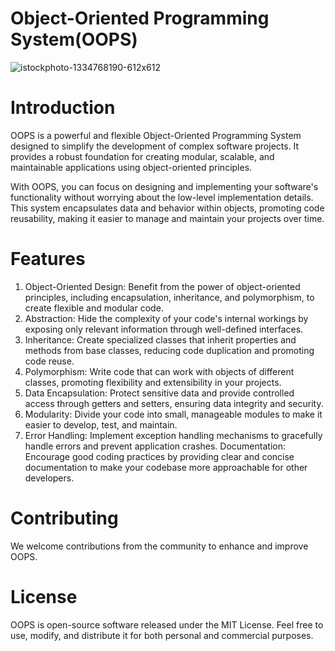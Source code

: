 # Object-Oriented Programming System(OOPS)
![istockphoto-1334768190-612x612](https://github.com/Singhjyoti24/OOPS/assets/98025162/4c2bf0f1-69b3-4622-8959-e109624cd28d)


# Introduction
OOPS is a powerful and flexible Object-Oriented Programming System designed to simplify the development of complex software projects. It provides a robust foundation for creating modular, scalable, and maintainable applications using object-oriented principles.

With OOPS, you can focus on designing and implementing your software's functionality without worrying about the low-level implementation details. This system encapsulates data and behavior within objects, promoting code reusability, making it easier to manage and maintain your projects over time.

# Features
1. Object-Oriented Design: Benefit from the power of object-oriented principles, including encapsulation, inheritance, and polymorphism, to create flexible and modular code.
2. Abstraction: Hide the complexity of your code's internal workings by exposing only relevant information through well-defined interfaces.
3. Inheritance: Create specialized classes that inherit properties and methods from base classes, reducing code duplication and promoting code reuse.
4. Polymorphism: Write code that can work with objects of different classes, promoting flexibility and extensibility in your projects.
5. Data Encapsulation: Protect sensitive data and provide controlled access through getters and setters, ensuring data integrity and security.
6. Modularity: Divide your code into small, manageable modules to make it easier to develop, test, and maintain.
7. Error Handling: Implement exception handling mechanisms to gracefully handle errors and prevent application crashes.
Documentation: Encourage good coding practices by providing clear and concise documentation to make your codebase more approachable for other developers.

# Contributing
We welcome contributions from the community to enhance and improve OOPS.

# License
OOPS is open-source software released under the MIT License. Feel free to use, modify, and distribute it for both personal and commercial purposes.

